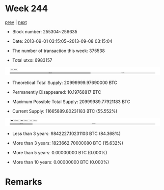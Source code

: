# Week 244

[prev](week0243.md) | [next](week0245.md)

- Block number: 255304~256635

- Date: 2013-09-01 03:15:05~2013-09-08 03:15:04

- The number of transaction this week: 375538

- Total utxo: 6983157

![](../images/mined_week0244.png)

- Theoretical Total Supply: 20999999.97690000 BTC

- Permanently Disappeared: 10.19768817 BTC

- Maximum Possible Total Supply: 20999989.77921183 BTC

- Current Supply: 11665889.80231183 BTC (55.552%)

![](../images/year_week0244.png)


- Less than 3 years: 9842227.10231103 BTC (84.368%)

- More than 3 years: 1823662.70000080 BTC (15.632%)

- More than 5 years: 0.00000000 BTC (0.000%)

- More than 10 years: 0.00000000 BTC (0.000%)

# Remarks

